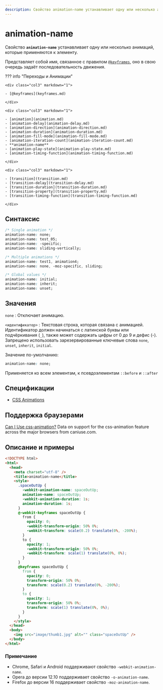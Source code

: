 ```yaml
---
description: Свойство animation-name устанавливает одну или несколько анимаций, которые применяются к элементу
---
```


# animation-name

Свойство **`animation-name`** устанавливает одну или несколько анимаций, которые применяются к элементу.

Представляет собой имя, связанное с правилом [`@keyframes`](keyframes.md), оно в свою очередь задаёт последовательность движения.

??? info "Переходы и Анимации"

    <div class="col3" markdown="1">

    - [@keyframes](keyframes.md)

    </div>

    <div class="col3" markdown="1">

    - [animation](animation.md)
    - [animation-delay](animation-delay.md)
    - [animation-direction](animation-direction.md)
    - [animation-duration](animation-duration.md)
    - [animation-fill-mode](animation-fill-mode.md)
    - [animation-iteration-count](animation-iteration-count.md)
    - **animation-name**
    - [animation-play-state](animation-play-state.md)
    - [animation-timing-function](animation-timing-function.md)

    </div>

    <div class="col3" markdown="1">

    - [transition](transition.md)
    - [transition-delay](transition-delay.md)
    - [transition-duration](transition-duration.md)
    - [transition-property](transition-property.md)
    - [transition-timing-function](transition-timing-function.md)

    </div>

## Синтаксис

```css
/* Single animation */
animation-name: none;
animation-name: test_05;
animation-name: -specific;
animation-name: sliding-vertically;

/* Multiple animations */
animation-name: test1, animation4;
animation-name: none, -moz-specific, sliding;

/* Global values */
animation-name: initial;
animation-name: inherit;
animation-name: unset;
```

## Значения

`none`
: Отключает анимацию.

`<идентификатор>`
: Текстовая строка, которая связана с анимацией. Идентификатор должен начинаться с латинской буквы или подчёркивания (`_`), также может содержать цифры от 0 до 9 и дефис (-). Запрещено использовать зарезервированные ключевые слова `none`, `unset`, `inherit`, `initial`.

Значение по-умолчанию:

```css
animation-name: none;
```

Применяется ко всем элементам, к псевдоэлементам `::before` и `::after`

## Спецификации

- [CSS Animations](http://dev.w3.org/csswg/css-animations/#animation-name)

## Поддержка браузерами

<p class="ciu_embed" data-feature="css-animation" data-periods="future_1,current,past_1,past_2">
  <a href="http://caniuse.com/#feat=css-animation">Can I Use css-animation?</a> Data on support for the css-animation feature across the major browsers from caniuse.com.
</p>

## Описание и примеры

```html
<!DOCTYPE html>
<html>
  <head>
    <meta charset="utf-8" />
    <title>animation-name</title>
    <style>
      .spaceOutUp {
        -webkit-animation-name: spaceOutUp;
        animation-name: spaceOutUp;
        -webkit-animation-duration: 1s;
        animation-duration: 1s;
      }
      @-webkit-keyframes spaceOutUp {
        from {
          opacity: 0;
          -webkit-transform-origin: 50% 0%;
          -webkit-transform: scale(0.2) translate(0%, -200%);
        }
        to {
          opacity: 1;
          -webkit-transform-origin: 50% 0%;
          -webkit-transform: scale(1) translate(0%, 0%);
        }
      }
      @keyframes spaceOutUp {
        from {
          opacity: 0;
          transform-origin: 50% 0%;
          transform: scale(0.2) translate(0%, -200%);
        }
        to {
          opacity: 1;
          transform-origin: 50% 0%;
          transform: scale(1) translate(0%, 0%);
        }
      }
    </style>
  </head>
  <body>
    <img src="image/thumb1.jpg" alt="" class="spaceOutUp" />
  </body>
</html>
```

### Примечание

- Chrome, Safari и Android поддерживают свойство `-webkit-animation-name`.
- Opera до версии 12.10 поддерживает свойство `-o-animation-name`.
- Firefox до версии 16 поддерживает свойство `-moz-animation-name`.
